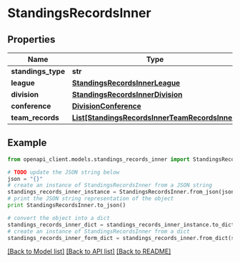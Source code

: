 # StandingsRecordsInner


## Properties

Name | Type | Description | Notes
------------ | ------------- | ------------- | -------------
**standings_type** | **str** |  | [optional] 
**league** | [**StandingsRecordsInnerLeague**](StandingsRecordsInnerLeague.md) |  | [optional] 
**division** | [**StandingsRecordsInnerDivision**](StandingsRecordsInnerDivision.md) |  | [optional] 
**conference** | [**DivisionConference**](DivisionConference.md) |  | [optional] 
**team_records** | [**List[StandingsRecordsInnerTeamRecordsInner]**](StandingsRecordsInnerTeamRecordsInner.md) |  | [optional] 

## Example

```python
from openapi_client.models.standings_records_inner import StandingsRecordsInner

# TODO update the JSON string below
json = "{}"
# create an instance of StandingsRecordsInner from a JSON string
standings_records_inner_instance = StandingsRecordsInner.from_json(json)
# print the JSON string representation of the object
print StandingsRecordsInner.to_json()

# convert the object into a dict
standings_records_inner_dict = standings_records_inner_instance.to_dict()
# create an instance of StandingsRecordsInner from a dict
standings_records_inner_form_dict = standings_records_inner.from_dict(standings_records_inner_dict)
```
[[Back to Model list]](../README.md#documentation-for-models) [[Back to API list]](../README.md#documentation-for-api-endpoints) [[Back to README]](../README.md)


